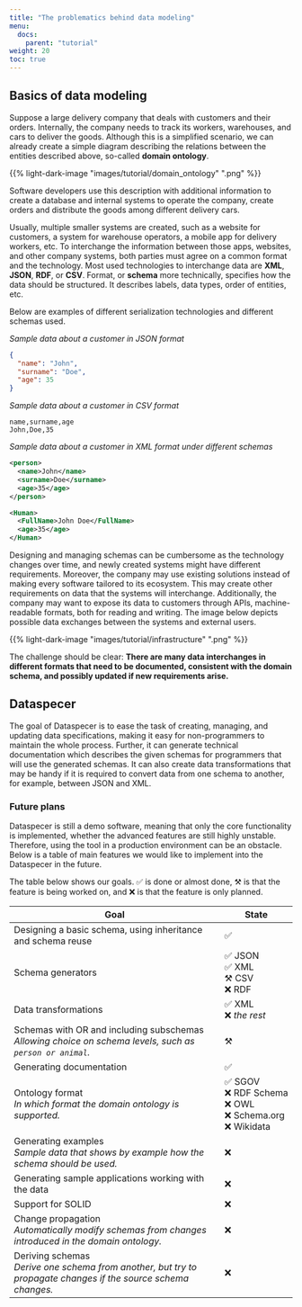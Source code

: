 ```yaml
---
title: "The problematics behind data modeling"
menu:
  docs:
    parent: "tutorial"
weight: 20
toc: true
---
```


## Basics of data modeling
Suppose a large delivery company that deals with customers and their orders. Internally, the company needs to track its workers, warehouses, and cars to deliver the goods. Although this is a simplified scenario, we can already create a simple diagram describing the relations between the entities described above, so-called **domain ontology**.

{{% light-dark-image "images/tutorial/domain_ontology" ".png" %}}

Software developers use this description with additional information to create a database and internal systems to operate the company, create orders and distribute the goods among different delivery cars.

Usually, multiple smaller systems are created, such as a website for customers, a system for warehouse operators, a mobile app for delivery workers, etc. To interchange the information between those apps, websites, and other company systems, both parties must agree on a common format and the technology. Most used technologies to interchange data are **XML**, **JSON**, **RDF**, or **CSV**. Format, or **schema** more technically, specifies how the data should be structured. It describes labels, data types, order of entities, etc.

Below are examples of different serialization technologies and different schemas used.

*Sample data about a customer in JSON format*
```json
{
  "name": "John",
  "surname": "Doe",
  "age": 35
}
```

*Sample data about a customer in CSV format*
```csv
name,surname,age
John,Doe,35
```

*Sample data about a customer in XML format under different schemas*
```xml
<person>
  <name>John</name>
  <surname>Doe</surname>
  <age>35</age>
</person>
```

```xml
<Human>
  <FullName>John Doe</FullName>
  <age>35</age>
</Human>
```

Designing and managing schemas can be cumbersome as the technology changes over time, and newly created systems might have different requirements. Moreover, the company may use existing solutions instead of making every software tailored to its ecosystem. This may create other requirements on data that the systems will interchange. Additionally, the company may want to expose its data to customers through APIs, machine-readable formats, both for reading and writing. The image below depicts possible data exchanges between the systems and external users.

{{% light-dark-image "images/tutorial/infrastructure" ".png" %}}

The challenge should be clear: **There are many data interchanges in different formats that need to be documented, consistent with the domain schema, and possibly updated if new requirements arise.**

## Dataspecer

The goal of Dataspecer is to ease the task of creating, managing, and updating data specifications, making it easy for non-programmers to maintain the whole process. Further, it can generate technical documentation which describes the given schemas for programmers that will use the generated schemas. It can also create data transformations that may be handy if it is required to convert data from one schema to another, for example, between JSON and XML.

### Future plans

Dataspecer is still a demo software, meaning that only the core functionality is implemented, whether the advanced features are still highly unstable. Therefore, using the tool in a production environment can be an obstacle. Below is a table of main features we would like to implement into the Dataspecer in the future.

The table below shows our goals. ✅ is done or almost done, ⚒ is that the feature is being worked on, and ❌ is that the feature is only planned.

| Goal                                                                                                                 | State                                                                                   |
|----------------------------------------------------------------------------------------------------------------------|-----------------------------------------------------------------------------------------|
| Designing a basic schema, using inheritance and schema reuse                                                         | ✅                                                                                       |
| Schema generators                                                                                                    | ✅&nbsp;JSON <br> ✅ XML <br> ⚒ CSV <br> ❌ RDF                                            |
| Data transformations                                                                                                 | ✅ XML <br /> ❌&nbsp;*the&nbsp;rest*                                                     |
| Schemas with OR and including subschemas <br /> _Allowing choice on schema levels, such as `person or animal`._      | ⚒                                                                                       |
| Generating documentation                                                                                             | ✅                                                                                       |
| Ontology format <br /> _In which format the domain ontology is supported._                                           | ✅ SGOV <br /> ❌&nbsp;RDF&nbsp;Schema <br /> ❌ OWL <br /> ❌ Schema.org <br /> ❌ Wikidata |
| Generating examples <br /> _Sample data that shows by example how the schema should be used._                        | ❌                                                                                       |
| Generating sample applications working with the data                                                                 | ❌                                                                                       |
| Support for SOLID                                                                                                    | ❌                                                                                       |
| Change propagation <br /> _Automatically modify schemas from changes introduced in the domain ontology._             | ❌                                                                                       |
| Deriving schemas <br /> _Derive one schema from another, but try to propagate changes if the source schema changes._ | ❌                                                                                       |

